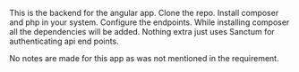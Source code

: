 This is the backend for the angular app.
Clone the repo.
Install composer and php in your system.
Configure the endpoints.
While installing composer all the dependencies will be added.
Nothing extra just uses Sanctum for authenticating api end points.

No notes are made for this app as was not mentioned in the requirement.
